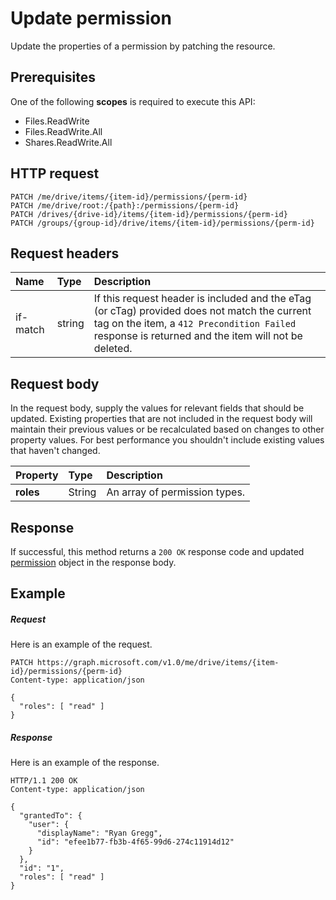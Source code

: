 # Update permission

Update the properties of a permission by patching the resource.

## Prerequisites

One of the following **scopes** is required to execute this API:

* Files.ReadWrite
* Files.ReadWrite.All
* Shares.ReadWrite.All

## HTTP request

<!-- { "blockType": "ignored" } -->
```http
PATCH /me/drive/items/{item-id}/permissions/{perm-id}
PATCH /me/drive/root:/{path}:/permissions/{perm-id}
PATCH /drives/{drive-id}/items/{item-id}/permissions/{perm-id}
PATCH /groups/{group-id}/drive/items/{item-id}/permissions/{perm-id}
```

## Request headers

| Name          | Type   | Description                                                                                                                                                                                       |
|:--------------|:-------|:--------------------------------------------------------------------------------------------------------------------------------------------------------------------------------------------------|
| if-match      | string | If this request header is included and the eTag (or cTag) provided does not match the current tag on the item, a `412 Precondition Failed` response is returned and the item will not be deleted. |


## Request body
In the request body, supply the values for relevant fields that should be updated.
Existing properties that are not included in the request body will maintain their previous values or be recalculated based on changes to other property values.
For best performance you shouldn't include existing values that haven't changed.

| Property     | Type   | Description                   |
|:-------------|:-------|:------------------------------|
| **roles**    | String | An array of permission types. |


## Response
If successful, this method returns a `200 OK` response code and updated [permission](../resources/permission.md) object in the response body.

## Example

##### Request

Here is an example of the request.
<!-- {
  "blockType": "request",
  "name": "update_permission"
}-->
```http
PATCH https://graph.microsoft.com/v1.0/me/drive/items/{item-id}/permissions/{perm-id}
Content-type: application/json

{
  "roles": [ "read" ]
}
```
##### Response

Here is an example of the response.
<!-- {
  "blockType": "response",
  "truncated": true,
  "@odata.type": "microsoft.graph.permission"
} -->
```http
HTTP/1.1 200 OK
Content-type: application/json

{
  "grantedTo": {
    "user": {
      "displayName": "Ryan Gregg",
      "id": "efee1b77-fb3b-4f65-99d6-274c11914d12"
    }
  },
  "id": "1",
  "roles": [ "read" ]
}
```

<!-- uuid: 8fcb5dbc-d5aa-4681-8e31-b001d5168d79
2015-10-25 14:57:30 UTC -->
<!-- {
  "type": "#page.annotation",
  "description": "Update permission",
  "keywords": "",
  "section": "documentation",
  "tocPath": "OneDrive/Item/Update permission"
}-->
